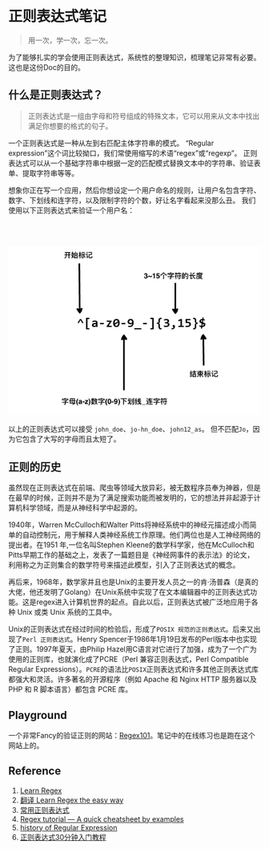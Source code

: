# 正则表达式笔记

> 用一次，学一次，忘一次。

为了能够扎实的学会使用正则表达式，系统性的整理知识，梳理笔记非常有必要。这也是这份Doc的目的。

## 什么是正则表达式？

> 正则表达式是一组由字母和符号组成的特殊文本，它可以用来从文本中找出满足你想要的格式的句子。

一个正则表达式是一种从左到右匹配主体字符串的模式。
“Regular expression”这个词比较拗口，我们常使用缩写的术语“regex”或“regexp”。
正则表达式可以从一个基础字符串中根据一定的匹配模式替换文本中的字符串、验证表单、提取字符串等等。

想象你正在写一个应用，然后你想设定一个用户命名的规则，让用户名包含字符、数字、下划线和连字符，以及限制字符的个数，好让名字看起来没那么丑。
我们使用以下正则表达式来验证一个用户名：

<br/><br/>

<p align="center">
  <img src="./img/regexp-cn.png" alt="Regular expression">
</p>

以上的正则表达式可以接受 `john_doe`、`jo-hn_doe`、`john12_as`。
但不匹配`Jo`，因为它包含了大写的字母而且太短了。

## 正则的历史

虽然现在正则表达式在前端、爬虫等领域大放异彩，被无数程序员奉为神器，但是在最早的时候，正则并不是为了满足搜索功能而被发明的，它的想法并非起源于计算机科学领域，而是从神经科学中起源的。

1940年，Warren McCulloch和Walter Pitts将神经系统中的神经元描述成小而简单的自动控制元，用于解释人类神经系统工作原理。他们两位也是人工神经网络的提出者。在1951 年,一位名叫Stephen Kleene的数学科学家，他在McCulloch和Pitts早期工作的基础之上，发表了一篇题目是《神经网事件的表示法》的论文，利用称之为正则集合的数学符号来描述此模型，引入了正则表达式的概念。

再后来，1968年，数学家并且也是Unix的主要开发人员之一的肯·汤普森（是真的大佬，他还发明了Golang）在Unix系统中实现了在文本编辑器中的正则表达式功能。这是regex进入计算机世界的起点。自此以后，正则表达式被广泛地应用于各种 Unix 或类 Unix 系统的工具中。

Unix的正则表达式在经过时间的检验后，形成了`POSIX 规范的正则表达式`。后来又出现了`Perl 正则表达式`。Henry Spencer于1986年1月19日发布的Perl版本中也实现了正则。1997年夏天，由Philip Hazel用C语言对它进行了加强，成为了一个广为使用的正则库，也就演化成了PCRE（Perl 兼容正则表达式，Perl Compatible Regular Expressions）。`PCRE`的语法比`POSIX`正则表达式和许多其他正则表达式库都强大和灵活。许多著名的开源程序（例如 Apache 和 Nginx HTTP 服务器以及 PHP 和 R 脚本语言）都包含 PCRE 库。

## Playground

一个非常Fancy的验证正则的网站：[Regex101](https://regex101.com/)。笔记中的在线练习也是跑在这个网站上的。

## Reference

1. [Learn Regex](https://github.com/ziishaned/learn-regex)
2. [翻译 Learn Regex the easy way](https://github.com/cdoco/learn-regex-zh)
3. [常用正则表达式](https://github.com/cdoco/common-regex)
4. [Regex tutorial — A quick cheatsheet by examples](https://medium.com/factory-mind/regex-tutorial-a-simple-cheatsheet-by-examples-649dc1c3f285)
5. [history of Regular Expression](https://medium.com/@minisha.mit/regular-expression-part-1-8d75128f6274)
6. [正则表达式30分钟入门教程](https://deerchao.cn/tutorials/regex/regex.htm)
